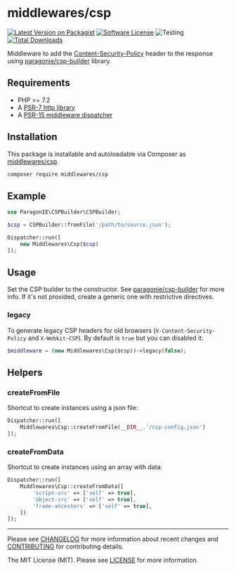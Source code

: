 # middlewares/csp

[![Latest Version on Packagist][ico-version]][link-packagist]
[![Software License][ico-license]](LICENSE)
![Testing][ico-ga]
[![Total Downloads][ico-downloads]][link-downloads]

Middleware to add the [Content-Security-Policy](https://content-security-policy.com/) header to the response using [paragonie/csp-builder](https://github.com/paragonie/csp-builder) library.

## Requirements

* PHP >= 7.2
* A [PSR-7 http library](https://github.com/middlewares/awesome-psr15-middlewares#psr-7-implementations)
* A [PSR-15 middleware dispatcher](https://github.com/middlewares/awesome-psr15-middlewares#dispatcher)

## Installation

This package is installable and autoloadable via Composer as [middlewares/csp](https://packagist.org/packages/middlewares/csp).

```sh
composer require middlewares/csp
```

## Example

```php
use ParagonIE\CSPBuilder\CSPBuilder;

$csp = CSPBuilder::fromFile('/path/to/source.json');

Dispatcher::run([
    new Middlewares\Csp($csp)
]);
```

## Usage

Set the CSP builder to the constructor. See [paragonie/csp-builder](https://github.com/paragonie/csp-builder) for more info. If it's not provided, create a generic one with restrictive directives.

### legacy

To generate legacy CSP headers for old browsers (`X-Content-Security-Policy` and `X-Webkit-CSP`). By default is `true` but you can disabled it:

```php
$middleware = (new Middlewares\Csp($csp))->legacy(false);
```

## Helpers

### createFromFile

Shortcut to create instances using a json file:

```php
Dispatcher::run([
    Middlewares\Csp::createFromFile(__DIR__.'/csp-config.json')
]);
```

### createFromData

Shortcut to create instances using an array with data:

```php
Dispatcher::run([
    Middlewares\Csp::createFromData([
        'script-src' => ['self' => true],
        'object-src' => ['self' => true],
        'frame-ancestors' => ['self' => true],
    ])
]);
```

---

Please see [CHANGELOG](CHANGELOG.md) for more information about recent changes and [CONTRIBUTING](CONTRIBUTING.md) for contributing details.

The MIT License (MIT). Please see [LICENSE](LICENSE) for more information.

[ico-version]: https://img.shields.io/packagist/v/middlewares/csp.svg?style=flat-square
[ico-license]: https://img.shields.io/badge/license-MIT-brightgreen.svg?style=flat-square
[ico-ga]: https://github.com/middlewares/csp/workflows/testing/badge.svg
[ico-downloads]: https://img.shields.io/packagist/dt/middlewares/csp.svg?style=flat-square

[link-packagist]: https://packagist.org/packages/middlewares/csp
[link-scrutinizer]: https://scrutinizer-ci.com/g/middlewares/csp
[link-downloads]: https://packagist.org/packages/middlewares/csp
